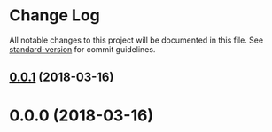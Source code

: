 # Change Log

All notable changes to this project will be documented in this file. See [standard-version](https://github.com/conventional-changelog/standard-version) for commit guidelines.

<a name="0.0.1"></a>
## [0.0.1](https://github.com/Hotell/ng-cli-schematics/compare/v0.0.0...v0.0.1) (2018-03-16)



<a name="0.0.0"></a>
# 0.0.0 (2018-03-16)
